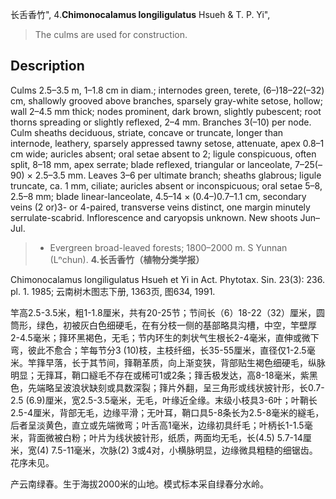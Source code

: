 长舌香竹",
4.**Chimonocalamus longiligulatus** Hsueh & T. P. Yi",

> The culms are used for construction.

## Description
Culms 2.5–3.5 m, 1–1.8 cm in diam.; internodes green, terete, (6–)18–22(–32) cm, shallowly grooved above branches, sparsely gray-white setose, hollow; wall 2–4.5 mm thick; nodes prominent, dark brown, slightly pubescent; root thorns spreading or slightly reflexed, 2–4 mm. Branches 3(–10) per node. Culm sheaths deciduous, striate, concave or truncate, longer than internode, leathery, sparsely appressed tawny setose, attenuate, apex 0.8–1 cm wide; auricles absent; oral setae absent to 2; ligule conspicuous, often split, 8–18 mm, apex serrate; blade reflexed, triangular or lanceolate, 7–25(–90) × 2.5–3.5 mm. Leaves 3–6 per ultimate branch; sheaths glabrous; ligule truncate, ca. 1 mm, ciliate; auricles absent or inconspicuous; oral setae 5–8, 2.5–8 mm; blade linear-lanceolate, 4.5–14 × (0.4–)0.7–1.1 cm, secondary veins (2 or)3- or 4-paired, transverse veins distinct, one margin minutely serrulate-scabrid. Inflorescence and caryopsis unknown. New shoots Jun–Jul.

> * Evergreen broad-leaved forests; 1800–2000 m. S Yunnan (Lⁿchun).
**4.长舌香竹（植物分类学报）**

Chimonocalamus longiligulatus Hsueh et Yi in Act. Phytotax. Sin. 23(3): 236. pl. 1. 1985; 云南树木图志下册, 1363页, 图634, 1991.

竿高2.5-3.5米，粗1-1.8厘米，共有20-25节；节间长（6）18-22（32）厘米，圆筒形，绿色，初被灰白色细硬毛，在有分枝一侧的基部略具沟槽，中空，竿壁厚2-4.5毫米；箨环黑褐色，无毛；节内环生的刺状气生根长2-4毫米，直伸或微下弯，彼此不愈合；竿每节分3 (10)枝，主枝纤细，长35-55厘米，直径仅1-2.5毫米。竿箨早落，长于其节间，箨鞘革质，向上渐变狭，背部贴生褐色细硬毛，纵脉明显；无箨耳，鞘口繸毛不存在或稀可1或2条；箨舌极发达，高8-18毫米，紫黑色，先端略呈波浪状缺刻或具数深裂；箨片外翻，呈三角形或线状披针形，长0.7-2.5 (6.9)厘米，宽2.5-3.5毫米，无毛，叶缘近全缘。末级小枝具3-6叶；叶鞘长2.5-4厘米，背部无毛，边缘平滑；无叶耳，鞘口具5-8条长为2.5-8毫米的繸毛，后者呈淡黄色，直立或先端微弯；叶舌高1毫米，边缘初具纤毛；叶柄长1-1.5毫米，背面微被白粉；叶片为线状披针形，纸质，两面均无毛，长(4.5) 5.7-14厘米，宽(4) 7.5-11毫米，次脉(2) 3或4对，小横脉明显，边缘微具粗糙的细锯齿。花序未见。

产云南绿春。生于海拔2000米的山地。模式标本采自绿春分水岭。
